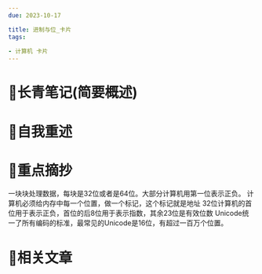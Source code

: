 ```yaml
---
due: 2023-10-17 

title: 进制与位_卡片
tags:
 
- 计算机 卡片
---
```

# 📖长青笔记(简要概述)



# 📘自我重述




# 🍎重点摘抄

一块块处理数据，每块是32位或者是64位。大部分计算机用第一位表示正负。
计算机必须给内存中每一个位置，做一个标记，这个标记就是地址
32位计算机的首位用于表示正负，首位的后8位用于表示指数，其余23位是有效位数
Unicode统一了所有编码的标准，最常见的Unicode是16位，有超过一百万个位置。




# 📒相关文章


